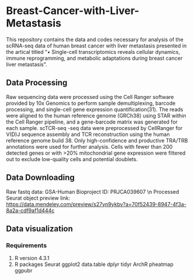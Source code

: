 # Breast-Cancer-with-Liver-Metastasis
This repository contains the data and codes necessary for analysis of the scRNA-seq data of human breast cancer with liver metastasis presented in the artical titled "•	Single-cell transcriptomics reveals cellular dynamics, immune reprogramming, and metabolic adaptations during breast cancer liver metastasis".

## Data Processing
Raw sequencing data were processed using the Cell Ranger software provided by 10x Genomics to perform sample demultiplexing, barcode processing, and single-cell gene expression quantification(31). The reads were aligned to the human reference genome (GRCh38) using STAR within the Cell Ranger pipeline, and a gene-barcode matrix was generated for each sample. scTCR-seq -seq data were preprocessed by CellRanger for V(D)J sequence assembly and TCR reconstruction using the human reference genome build 38. Only high-confidence and productive TRA/TRB annotations were used for further analysis. Cells with fewer than 200 detected genes or with >20% mitochondrial gene expression were filtered out to exclude low-quality cells and potential doublets.

## Data Downloading
Raw fastq data: GSA-Human Bioproject ID: PRJCA039607 \n
Processed Seurat object preview link: https://data.mendeley.com/preview/s27yn9ykbv?a=70f52439-8947-4f3a-8a2a-cdf9af1d444c

## Data visualization
### Requirements
1. R version 4.3.1
2. R packages
      Seurat
      ggplot2
      data.table
      dplyr
      tidyr
      ArchR
      pheatmap
      ggpubr
